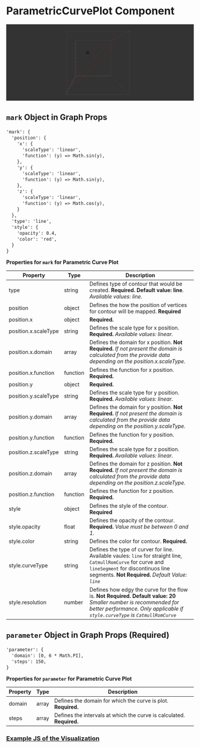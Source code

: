 # ParametricCurvePlot Component

![ParametricCurvePlot](../imgs/ParametricCurvePlot.png)

## `mark` Object in Graph Props
```
'mark': {
  'position': {
    'x': {
      'scaleType': 'linear',
      'function': (y) => Math.sin(y),
    },
    'y': {
      'scaleType': 'linear',
      'function': (y) => Math.sin(y),
    },
    'z': {
      'scaleType': 'linear',
      'function': (y) => Math.cos(y),
    }
  },
  'type': 'line',
  'style': {
    'opacity': 0.4,
    'color': 'red',
  }
}
```

__Properties for `mark` for Parametric Curve Plot__

Property|Type|Description
---|---|---
type|string|Defines type of contour that would be created. __Required. Default value: line__. _Available values: line._
position|object|Defines the how the position of vertices for contour will be mapped. __Required__
position.x|object|__Required.__
position.x.scaleType|string|Defines the scale type for x position. __Required.__ _Available values: linear._
position.x.domain|array|Defines the domain for x position. __Not Required.__ _If not present the domain is calculated from the provide data depending on the position.x.scaleType._
position.x.function|function|Defines the function for x position. __Required.__
position.y|object|__Required.__
position.y.scaleType|string|Defines the scale type for y position. __Required.__ _Available values: linear._
position.y.domain|array|Defines the domain for y position. __Not Required.__ _If not present the domain is calculated from the provide data depending on the position.y.scaleType._
position.y.function|function|Defines the function for y position. __Required.__
position.z.scaleType|string|Defines the scale type for z position. __Required.__ _Available values: linear._
position.z.domain|array|Defines the domain for z position. __Not Required.__ _If not present the domain is calculated from the provide data depending on the position.z.scaleType._
position.z.function|function|Defines the function for z position. __Required.__
style|object|Defines the style of the contour. __Required__
style.opacity|float|Defines the opacity of the contour. __Required.__ _Value must be between 0 and 1._
style.color|string|Defines the color for contour. __Required.__
style.curveType|string|Defines the type of curver for line. Available vaules: `line` for straight line, `CatmullRomCurve` for curve and `lineSegment` for discontinuos line segments.  __Not Required.__ _Default Value: `line`_
style.resolution|number|Defines how edgy the curve for the flow is. __Not Required. Default value: 20__ _Smaller number is recommended for better performance. Only applicable if `style.curveType` is `CatmullRomCurve`_

## `parameter` Object in Graph Props (Required)

```
'parameter': {
  'domain': [0, 6 * Math.PI],
  'steps': 150,
}
```

__Properties for `parameter` for Parametric Curve Plot__

Property|Type|Description
---|---|---
domain|array|Defines the domain for which the curve is plot. __Required.__
steps|array|Defines the intervals at which the curve is calculated. __Required.__

### [Example JS of the Visualization](../examples/ParametricCurvePlot.js)